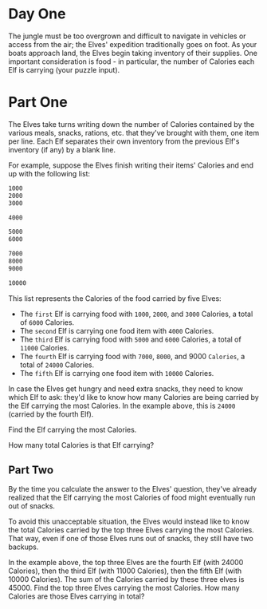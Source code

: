 # Day One

The jungle must be too overgrown and difficult to navigate in vehicles or access from the
air; the Elves' expedition traditionally goes on foot. As your boats approach land, the
Elves begin taking inventory of their supplies. One important consideration is food -
in particular, the number of Calories each Elf is carrying (your puzzle input).

# Part One

The Elves take turns writing down the number of Calories contained by the various meals,
snacks, rations, etc. that they've brought with them, one item per line. Each Elf
separates their own inventory from the previous Elf's inventory (if any) by a
blank line.

For example, suppose the Elves finish writing their items' Calories and end up
with the following list:

```bash
1000
2000
3000

4000

5000
6000

7000
8000
9000

10000
```

This list represents the Calories of the food carried by five Elves:

- The `first` Elf is carrying food with `1000`, `2000`, and `3000` Calories,
  a total of `6000` Calories.
- The `second` Elf is carrying one food item with `4000` Calories.
- The `third` Elf is carrying food with `5000` and `6000` Calories,
  a total of `11000` Calories.
- The `fourth` Elf is carrying food with `7000`, `8000`, and 9000 `Calories`,
  a total of `24000` Calories.
- The `fifth` Elf is carrying one food item with `10000` Calories.

In case the Elves get hungry and need extra snacks, they need to know which Elf to ask:
they'd like to know how many Calories are being carried by the Elf carrying the most
Calories. In the example above, this is `24000` (carried by the fourth Elf).

Find the Elf carrying the most Calories.

How many total Calories is that Elf carrying?

## Part Two

By the time you calculate the answer to the Elves' question, they've already realized that
the Elf carrying the most Calories of food might eventually run out of snacks.

To avoid this unacceptable situation, the Elves would instead like to know the total
Calories carried by the top three Elves carrying the most Calories. That way, even
if one of those Elves runs out of snacks, they still have two backups.

In the example above, the top three Elves are the fourth Elf (with 24000 Calories), then
the third Elf (with 11000 Calories), then the fifth Elf (with 10000 Calories). The sum
of the Calories carried by these three elves is 45000. Find the top three Elves
carrying the most Calories. How many Calories are those Elves carrying in total?

